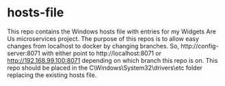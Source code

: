 # hosts-file

This repo contains the Windows hosts file with entries for my Widgets Are Us microservices project.  The purpose of this repos is to allow easy changes from localhost to docker by changing branches.  So, http://config-server:8071 with either point to http://localhost:8071 or http://192.168.99.100:8071 depending on which branch this repo is on.  This repo should be placed in the C\Windows\System32\drivers\etc folder replacing the existing hosts file.
